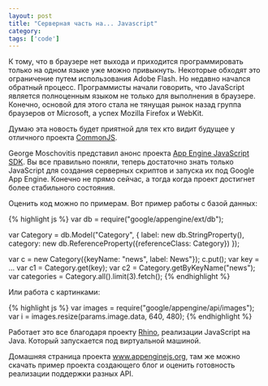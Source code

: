 ```yaml
---
layout: post
title: "Серверная часть на... Javascript"
category: 
tags: ['code']
---
```

К тому, что в браузере нет выхода и приходится программировать только на одном языке уже можно привыкнуть. Некоторые обходят это ограничение путем использования Adobe Flash. Но недавно начался обратный процесс. Программисты начали говорить, что JavaScript является полноценным языком не только для выполнения в браузере. Конечно, основой для этого стала не тянущая рынок назад группа браузеров от Microsoft, а успех Mozilla Firefox и WebKit. 

Думаю эта новость будет приятной для тех кто видит будущее у отличного проекта <a href="http://commonjs.org/">CommonJS</a>. 

George Moschovitis представил анонс проекта <a href="http://www.appenginejs.org/">App Engine JavaScript SDK</a>. Вы все правильно поняли, теперь достаточно знать только JavaScript для создания серверных скриптов и запуска их под Google App Engine. Конечно не прямо сейчас, а тогда когда проект достигнет более стабильного состояния. 

Оценить код можно по примерам. Вот пример работы с базой данных:

{% highlight js %}
var db = require("google/appengine/ext/db");

var Category = db.Model("Category", {
    label: new db.StringProperty(),
    category: new db.ReferenceProperty({referenceClass: Category})
});

var c = new Category({keyName: "news", label: News"});
c.put();
var key = ...
var c1 = Category.get(key);
var c2 = Category.getByKeyName("news");
var categories = Category.all().limit(3).fetch();
{% endhighlight %}

Или работа с картинками:

{% highlight js %}
var images = require("google/appengine/api/images");
var i = images.resize(params.image.data, 640, 480);
{% endhighlight %}

Работает это все благодаря проекту <a href="http://www.mozilla.org/rhino/">Rhino</a>, реализации JavaScript на Java. Который запускается под виртуальной машиной. 

Домашняя страница проекта <a href="http://www.appenginejs.org/">www.appenginejs.org</a>, там же можно скачать пример проекта создающего блог и оценить готовность реализации поддержки разных API.
